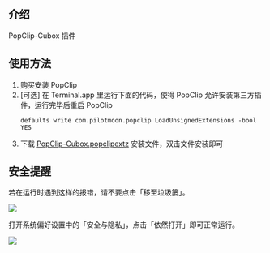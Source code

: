 ## 介绍

PopClip-Cubox 插件

## 使用方法  

1. 购买安装 PopClip
2. [可选] 在 Terminal.app 里运行下面的代码，使得 PopClip 允许安装第三方插件，运行完毕后重启 PopClip
    ```
    defaults write com.pilotmoon.popclip LoadUnsignedExtensions -bool YES
    ```
3. 下载 [PopClip-Cubox.popclipextz](https://github.com/jiyee/PopClip-Cubox/blob/master/Downloads/PopClip-Cubox.popclipextz?raw=true
) 安装文件，双击文件安装即可

## 安全提醒

若在运行时遇到这样的报错，请不要点击「移至垃圾篓」。

![](assets/security-1.png)

打开系统偏好设置中的「安全与隐私」，点击「依然打开」即可正常运行。

![](assets/security-2.png)